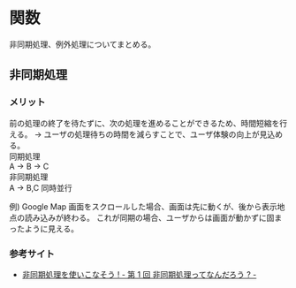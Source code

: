 # 関数
非同期処理、例外処理についてまとめる。

## 非同期処理
### メリット
前の処理の終了を待たずに、次の処理を進めることができるため、時間短縮を行える。
-> ユーザの処理待ちの時間を減らすことで、ユーザ体験の向上が見込める。  
同期処理  
A -> B -> C  
非同期処理  
A -> B,C 同時並行

例) Google Map
画面をスクロールした場合、画面は先に動くが、後から表示地点の読み込みが終わる。
これが同期の場合、ユーザからは画面が動かずに固まったように見える。

### 参考サイト
* [非同期処理を使いこなそう ! - 第 1 回 非同期処理ってなんだろう ? -](https://aws.amazon.com/jp/builders-flash/202206/master-asynchronous-execution-01/?awsf.filter-name=*all)

